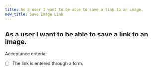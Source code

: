 ```yaml
---
title: As a user I want to be able to save a link to an image.
new_title: Save Image Link
---
```


## As a user I want to be able to save a link to an image.

Acceptance criteria:
- [ ] The link is entered through a form.
